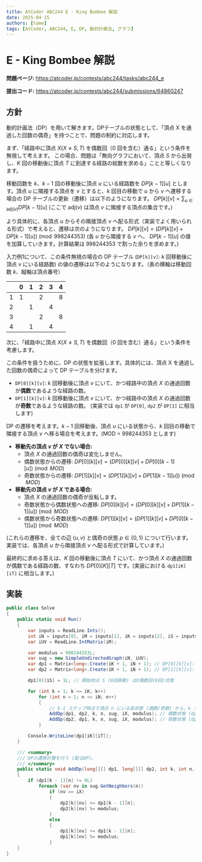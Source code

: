 ```yaml
---
title: AtCoder ABC244 E - King Bombee 解説
date: 2025-04-15
authors: [tame]
tags: [AtCoder, ABC244, E, DP, 動的計画法, グラフ]
---
```


# E - King Bombee 解説

**問題ページ:** <https://atcoder.jp/contests/abc244/tasks/abc244_e>

**提出コード:** <https://atcoder.jp/contests/abc244/submissions/64860247>

## 方針

動的計画法（DP）を用いて解きます。DPテーブルの状態として、「頂点 X を通過した回数の偶奇」を持つことで、問題の制約に対応します。

<!-- truncate -->

まず、「経路中に頂点 $X \left( X \ne S, T \right)$ を偶数回（$0$ 回を含む）通る」という条件を無視して考えます。
この場合、問題は「無向グラフにおいて、頂点 $S$ から出発し、$K$ 回の移動後に頂点 $T$ に到達する経路の総数を求める」ことと等しくなります。

移動回数を $k$、$k-1$ 回の移動後に頂点 $u$ にいる経路数を $DP[k-1][u]$ とします。頂点 $u$ に隣接する頂点を $v$ とすると、$k$ 回目の移動で $u$ から $v$ へ遷移する場合の DP テーブルの更新（遷移）は以下のようになります。
$DP[k][v] = \sum_{u \in \text{adj}(v)} DP[k-1][u]$
(ここで $\text{adj}(v)$ は頂点 $v$ に隣接する頂点の集合です。)

より具体的に、各頂点 $u$ からその隣接頂点 $v$ へ配る形式（実装でよく用いられる形式）で考えると、遷移は次のようになります。
$DP[k][v] = (DP[k][v] + DP[k-1][u]) \pmod{998244353}$
(各 $u$ から隣接する $v$ へ、 $DP[k-1][u]$ の値を加算していきます。計算結果は $998244353$ で割った余りを求めます。)

入力例1について、この条件無視の場合の DP テーブル (`DP[k][v]`: $k$ 回移動後に頂点 $v$ にいる経路数) の値の遷移は以下のようになります。（表の横軸は移動回数 $k$、縦軸は頂点番号）

||0|1|2|3|4|
|-:|-:|-:|-:|-:|-:|
|1|1||2||8|
|2||1||4||
|3|||2||8|
|4||1||4||

次に、「経路中に頂点 $X \left( X \ne S, T \right)$ を偶数回（$0$ 回を含む）通る」という条件を考慮します。

この条件を扱うために、DP の状態を拡張します。具体的には、頂点 X を通過した回数の偶奇によって DP テーブルを分けます。

- `DP[0][k][v]`: $k$ 回移動後に頂点 $v$ にいて、かつ経路中の頂点 $X$ の通過回数が**偶数**であるような経路の数。
- `DP[1][k][v]`: $k$ 回移動後に頂点 $v$ にいて、かつ経路中の頂点 $X$ の通過回数が**奇数**であるような経路の数。
(実装では `dp1` が `DP[0]`, `dp2` が `DP[1]` に相当します)

DP の遷移を考えます。$k-1$ 回移動後、頂点 $u$ にいる状態から、$k$ 回目の移動で隣接する頂点 $v$ へ移る場合を考えます。(MOD = 998244353 とします)

- **移動先の頂点 $v$ が $X$ でない場合:**
  - 頂点 $X$ の通過回数の偶奇は変化しません。
  - 偶数状態からの遷移: $DP[0][k][v] = (DP[0][k][v] + DP[0][k-1][u]) \pmod{MOD}$
  - 奇数状態からの遷移: $DP[1][k][v] = (DP[1][k][v] + DP[1][k-1][u]) \pmod{MOD}$
- **移動先の頂点 $v$ が $X$ である場合:**
  - 頂点 $X$ の通過回数の偶奇が反転します。
  - 奇数状態から偶数状態への遷移: $DP[0][k][v] = (DP[0][k][v] + DP[1][k-1][u]) \pmod{MOD}$
  - 偶数状態から奇数状態への遷移: $DP[1][k][v] = (DP[1][k][v] + DP[0][k-1][u]) \pmod{MOD}$

(これらの遷移を、全ての辺 $(u, v)$ と偶奇の状態 $p \in \{0, 1\}$ について行います。実装では、各頂点 $u$ から隣接頂点 $v$ へ配る形式で計算しています。)

最終的に求める答えは、$K$ 回の移動後に頂点 $T$ にいて、かつ頂点 $X$ の通過回数が偶数である経路の数、すなわち $DP[0][K][T]$ です。(実装における `dp1[iK][iT]` に相当します。)

## 実装

```csharp
public class Solve
{
    public static void Run()
    {
        var inputs = ReadLine.Ints();
        int iN = inputs[0], iM = inputs[1], iK = inputs[2], iS = inputs[3], iT = inputs[4], iX = inputs[5];
        var iUV = ReadLine.IntMatrix(iM);

        var modulus = 998244353L;
        var sug = new SimpleUndirectedGraph(iN, iUV);
        var dp1 = Matrix<long>.Create(iK + 1, iN + 1); // DP[0][k][v]: X偶数回
        var dp2 = Matrix<long>.Create(iK + 1, iN + 1); // DP[1][k][v]: X奇数回

        dp1[0][iS] = 1L; // 開始地点 S (0回移動) はX偶数回(0回)状態

        for (int k = 1; k <= iK; k++)
            for (int n = 1; n <= iN; n++)
            {
                // k-1 ステップ時点で頂点 n にいる各状態 (偶数/奇数) から、k ステップ目の状態へ遷移させる (配るDP)
                AddDp(dp1, dp2, k, n, sug, iX, modulus); // 偶数状態 (dp1[k-1][n]) からの遷移を計算
                AddDp(dp2, dp1, k, n, sug, iX, modulus); // 奇数状態 (dp2[k-1][n]) からの遷移を計算
            }

        Console.WriteLine(dp1[iK][iT]);
    }

    /// <summary>
    /// DPの遷移計算を行う (配るDP)。
    /// </summary>
    public static void AddDp(long[][] dp1, long[][] dp2, int k, int n, SimpleUndirectedGraph sug, long iX, long modulus)
    {
        if (dp1[k - 1][n] != 0L)
            foreach (var nv in sug.GetNeighbors(n))
                if (nv == iX)
                {
                    dp2[k][nv] += dp1[k - 1][n];
                    dp2[k][nv] %= modulus;
                }
                else
                {
                    dp1[k][nv] += dp1[k - 1][n];
                    dp1[k][nv] %= modulus;
                }
    }
}
```
